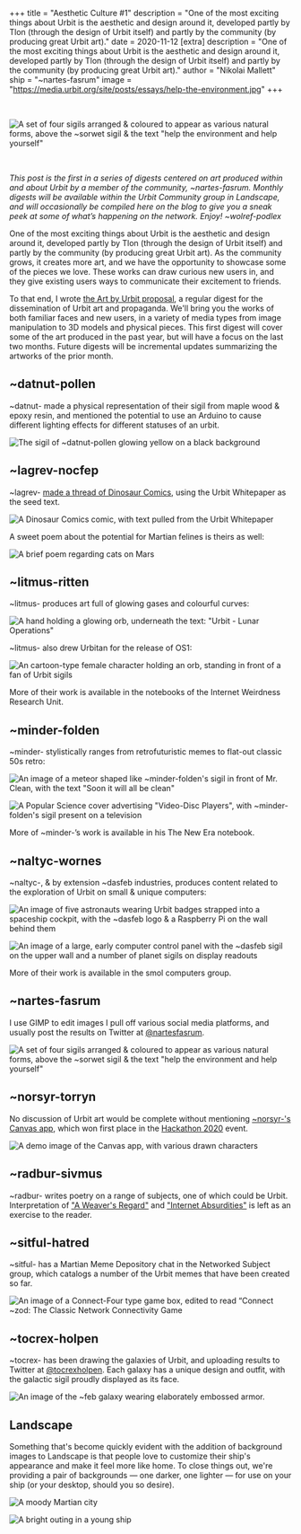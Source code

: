 +++
title = "Aesthetic Culture #1"
description = "One of the most exciting things about Urbit is the aesthetic and design around it, developed partly by Tlon (through the design of Urbit itself) and partly by the community (by producing great Urbit art)."
date = 2020-11-12
[extra]
description = "One of the most exciting things about Urbit is the aesthetic and design around it, developed partly by Tlon (through the design of Urbit itself) and partly by the community (by producing great Urbit art)."
author = "Nikolai Mallett"
ship = "~nartes-fasrum"
image = "https://media.urbit.org/site/posts/essays/help-the-environment.jpg"
+++

<br>

![A set of four sigils arranged & coloured to appear as various natural forms, above the ~sorwet sigil & the text "help the environment and help yourself"](https://media.urbit.org/site/posts/essays/help-the-environment.jpg)

<br>

*This post is the first in a series of digests centered on art produced within and about Urbit by a member of the community, ~nartes-fasrum. Monthly digests will be available within the Urbit Community group in Landscape, and will occasionally be compiled here on the blog to give you a sneak peek at some of what’s happening on the network. Enjoy! ~wolref-podlex*

One of the most exciting things about Urbit is the aesthetic and design around it, developed partly by Tlon (through the design of Urbit itself) and partly by the community (by producing great Urbit art). As the community grows, it creates more art, and we have the opportunity to showcase some of the pieces we love. These works can draw curious new users in, and they give existing users ways to communicate their excitement to friends.

To that end, I wrote [the Art by Urbit proposal](https://grants.urbit.org/proposals/636838408-art-by-urbit), a regular digest for the dissemination of Urbit art and propaganda. We'll bring you the works of both familiar faces and new users, in a variety of media types from image manipulation to 3D models and physical pieces. This first digest will cover some of the art produced in the past year, but will have a focus on the last two months. Future digests will be incremental updates summarizing the artworks of the prior month.

## ~datnut-pollen

~datnut- made a physical representation of their sigil from maple wood & epoxy resin, and mentioned the potential to use an Arduino to cause different lighting effects for different statuses of an urbit.

![The sigil of ~datnut-pollen glowing yellow on a black background](https://i.imgur.com/GxmO6sT.jpg)

## ~lagrev-nocfep

~lagrev- [made a thread of Dinosaur Comics](https://twitter.com/sigilante/status/1299101593997127680), using the Urbit Whitepaper as the seed text.

![A Dinosaur Comics comic, with text pulled from the Urbit Whitepaper](https://pbs.twimg.com/media/EgdUaoKWoAAl6A3.jpg)

A sweet poem about the potential for Martian felines is theirs as well:

![A brief poem regarding cats on Mars](https://pbs.twimg.com/media/Ef_KTbqWAAAHN-k.jpg)

## ~litmus-ritten

~litmus- produces art full of glowing gases and colourful curves:

![A hand holding a glowing orb, underneath the text: "Urbit - Lunar Operations"](https://i.imgur.com/fRbFIpj.png)

~litmus- also drew Urbitan for the release of OS1:

![An cartoon-type female character holding an orb, standing in front of a fan of Urbit sigils](https://i.imgur.com/vGqVmNM.png)

More of their work is available in the notebooks of the Internet Weirdness Research Unit.

## ~minder-folden

~minder- stylistically ranges from retrofuturistic memes to flat-out classic 50s retro:

![An image of a meteor shaped like ~minder-folden's sigil in front of Mr. Clean, with the text "Soon it will all be clean"](https://pbs.twimg.com/media/Eggk0CGU8AAJC-W.jpg)

![A Popular Science cover advertising "Video-Disc Players", with ~minder-folden's sigil present on a television](https://minderimages.nyc3.digitaloceanspaces.com/1ib61l8ugy451.jpg)

More of ~minder-’s work is available in his The New Era notebook.

## ~naltyc-wornes

~naltyc-, & by extension ~dasfeb industries, produces content related to the exploration of Urbit on small & unique computers:

![An image of five astronauts wearing Urbit badges strapped into a spaceship cockpit, with the ~dasfeb logo & a Raspberry Pi on the wall behind them](https://pbs.twimg.com/media/EkiyfGbVgAAp8wm.jpg)

![An image of a large, early computer control panel with the ~dasfeb sigil on the upper wall and a number of planet sigils on display readouts](https://pbs.twimg.com/media/Ejap_knXgAARo38.png)

More of their work is available in the smol computers group.

## ~nartes-fasrum

I use GIMP to edit images I pull off various social media platforms, and usually post the results on Twitter at [@nartesfasrum](https://twitter.com/nartesfasrum).

![A set of four sigils arranged & coloured to appear as various natural forms, above the ~sorwet sigil & the text "help the environment and help yourself"](https://pbs.twimg.com/media/EjuuJjTXsAIcfU9.jpg)

## ~norsyr-torryn

No discussion of Urbit art would be complete without mentioning [~norsyr-'s Canvas app](https://github.com/yosoyubik/canvas), which won first place in the [Hackathon 2020](https://urbit.org/blog/hackathon-results/) event.

![A demo image of the Canvas app, with various drawn characters](https://i.imgur.com/zpm3dYX.png)

## ~radbur-sivmus

~radbur- writes poetry on a range of subjects, one of which could be Urbit. Interpretation of ["A Weaver's Regard"](https://t.fust.us/writing/poetry/weavers-regard) and ["Internet Absurdities"](https://t.fust.us/writing/poetry/internet-absurdities) is left as an exercise to the reader.

## ~sitful-hatred

~sitful- has a Martian Meme Depository chat in the Networked Subject group, which catalogs a number of the Urbit memes that have been created so far.

![An image of a Connect-Four type game box, edited to read “Connect ~zod: The Classic Network Connectivity Game](https://i.postimg.cc/d1yH7PHL/connect.png)

## ~tocrex-holpen

~tocrex- has been drawing the galaxies of Urbit, and uploading results to Twitter at [@tocrexholpen](https://twitter.com/tocrexholpen). Each galaxy has a unique design and outfit, with the galactic sigil proudly displayed as its face.

![An image of the ~feb galaxy wearing elaborately embossed armor.](https://pbs.twimg.com/media/ENeLOb4WkAApDu2.jpg)

## Landscape

Something that's become quickly evident with the addition of background images to Landscape is that people love to customize their ship's appearance and make it feel more like home. To close things out, we're providing a pair of backgrounds — one darker, one lighter — for use on your ship (or your desktop, should you so desire).

![A moody Martian city](https://i.imgur.com/7Ot9Hcu.jpg)

![A bright outing in a young ship](https://i.imgur.com/wFKt2EW.jpg)
